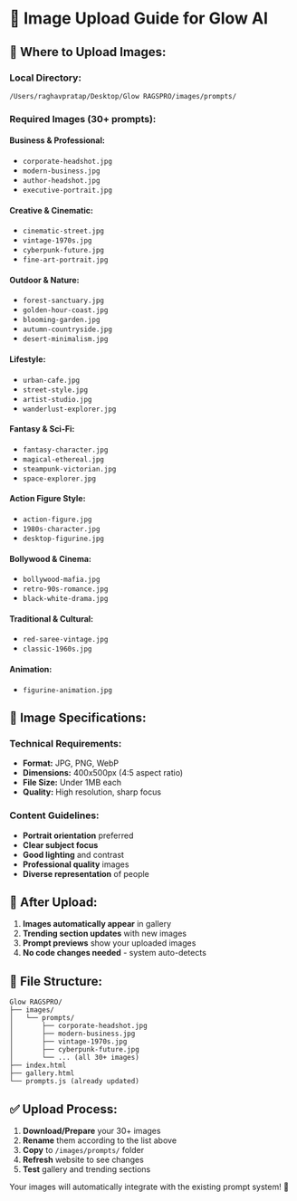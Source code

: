# 📸 Image Upload Guide for Glow AI

## 📁 **Where to Upload Images:**

### **Local Directory:**
```
/Users/raghavpratap/Desktop/Glow RAGSPRO/images/prompts/
```

### **Required Images (30+ prompts):**

#### **Business & Professional:**
- `corporate-headshot.jpg`
- `modern-business.jpg` 
- `author-headshot.jpg`
- `executive-portrait.jpg`

#### **Creative & Cinematic:**
- `cinematic-street.jpg`
- `vintage-1970s.jpg`
- `cyberpunk-future.jpg`
- `fine-art-portrait.jpg`

#### **Outdoor & Nature:**
- `forest-sanctuary.jpg`
- `golden-hour-coast.jpg`
- `blooming-garden.jpg`
- `autumn-countryside.jpg`
- `desert-minimalism.jpg`

#### **Lifestyle:**
- `urban-cafe.jpg`
- `street-style.jpg`
- `artist-studio.jpg`
- `wanderlust-explorer.jpg`

#### **Fantasy & Sci-Fi:**
- `fantasy-character.jpg`
- `magical-ethereal.jpg`
- `steampunk-victorian.jpg`
- `space-explorer.jpg`

#### **Action Figure Style:**
- `action-figure.jpg`
- `1980s-character.jpg`
- `desktop-figurine.jpg`

#### **Bollywood & Cinema:**
- `bollywood-mafia.jpg`
- `retro-90s-romance.jpg`
- `black-white-drama.jpg`

#### **Traditional & Cultural:**
- `red-saree-vintage.jpg`
- `classic-1960s.jpg`

#### **Animation:**
- `figurine-animation.jpg`

## 🔧 **Image Specifications:**

### **Technical Requirements:**
- **Format:** JPG, PNG, WebP
- **Dimensions:** 400x500px (4:5 aspect ratio)
- **File Size:** Under 1MB each
- **Quality:** High resolution, sharp focus

### **Content Guidelines:**
- **Portrait orientation** preferred
- **Clear subject focus** 
- **Good lighting** and contrast
- **Professional quality** images
- **Diverse representation** of people

## 🚀 **After Upload:**

1. **Images automatically appear** in gallery
2. **Trending section updates** with new images
3. **Prompt previews** show your uploaded images
4. **No code changes needed** - system auto-detects

## 📂 **File Structure:**
```
Glow RAGSPRO/
├── images/
│   └── prompts/
│       ├── corporate-headshot.jpg
│       ├── modern-business.jpg
│       ├── vintage-1970s.jpg
│       ├── cyberpunk-future.jpg
│       └── ... (all 30+ images)
├── index.html
├── gallery.html
└── prompts.js (already updated)
```

## ✅ **Upload Process:**

1. **Download/Prepare** your 30+ images
2. **Rename** them according to the list above
3. **Copy** to `/images/prompts/` folder
4. **Refresh** website to see changes
5. **Test** gallery and trending sections

Your images will automatically integrate with the existing prompt system! 🎯